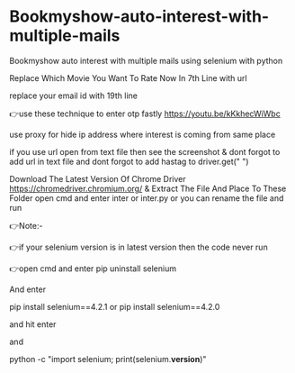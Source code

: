 # Bookmyshow-auto-interest-with-multiple-mails
Bookmyshow auto interest with multiple mails using selenium with python

Replace Which Movie You Want To Rate Now In 7th Line with url

replace your email id with 19th line

👉use these technique to enter otp fastly https://youtu.be/kKkhecWiWbc

use proxy for hide ip address where interest is coming from same place

if you use url open from text file then see the screenshot & dont forgot to add url in text file and dont forgot to add hastag to driver.get(" ")

Download The Latest Version Of Chrome Driver https://chromedriver.chromium.org/ & Extract The File And Place To These Folder open cmd and enter inter or inter.py or you can rename the file and run

👉Note:-

👉if your selenium version is in latest version then 
the code never run 

👉open cmd and enter pip uninstall selenium

And enter 

pip install selenium==4.2.1
or
pip install selenium==4.2.0

and hit enter 

and 

python -c "import selenium; print(selenium.__version__)"
<to check the current version of selenium>
